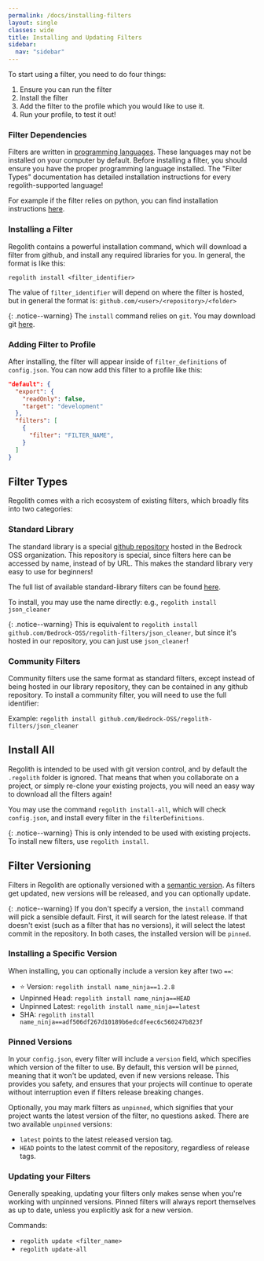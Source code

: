 ```yaml
---
permalink: /docs/installing-filters
layout: single
classes: wide
title: Installing and Updating Filters
sidebar:
  nav: "sidebar"
---
```


To start using a filter, you need to do four things:

 1. Ensure you can run the filter
 2. Install the filter
 3. Add the filter to the profile which you would like to use it.
 4. Run your profile, to test it out!

### Filter Dependencies

Filters are written in [programming languages](https://www.wikiwand.com/en/Programming_language). These languages may not be installed on your computer by default. Before installing a filter, you should ensure you have the proper programming language installed. The "Filter Types" documentation has detailed installation instructions for every regolith-supported language!

For example if the filter relies on python, you can find installation instructions [here](/regolith/docs/python-filters).

### Installing a Filter

Regolith contains a powerful installation command, which will download a filter from github, and install any required libraries for you. In general, the format is like this:

`regolith install <filter_identifier>`

The value of `filter_identifier` will depend on where the filter is hosted, but in general the format is: `github.com/<user>/<repository>/<folder>`

{: .notice--warning}
The `install` command relies on `git`. You may download git [here](https://git-scm.com/download/win).

### Adding Filter to Profile

After installing, the filter will appear inside of `filter_definitions` of `config.json`. You can now add this filter to a profile like this:

```json
"default": {
  "export": {
    "readOnly": false,
    "target": "development"
  },
  "filters": [
    {
      "filter": "FILTER_NAME",
    }
  ]
}
```

## Filter Types

Regolith comes with a rich ecosystem of existing filters, which broadly fits into two categories:

### Standard Library

The standard library is a special [github repository](https://github.com/Bedrock-OSS/regolith-filters) hosted in the Bedrock OSS organization. This repository is special, since filters here can be accessed by name, instead of by URL. This makes the standard library very easy to use for beginners!

The full list of available standard-library filters can be found [here](/regolith/docs/standard-library).

To install, you may use the name directly: e.g., `regolith install json_cleaner`

{: .notice--warning}
This  is equivalent to `regolith install github.com/Bedrock-OSS/regolith-filters/json_cleaner`, but since it's hosted in our repository, you can just use `json_cleaner`!

### Community Filters

Community filters use the same format as standard filters, except instead of being hosted in our library repository, they can be contained in any github repository. To install a community filter, you will need to use the full identifier:

Example: `regolith install github.com/Bedrock-OSS/regolith-filters/json_cleaner`

## Install All

Regolith is intended to be used with git version control, and by default the `.regolith` folder is ignored. That means that when you collaborate on a project, or simply re-clone your existing projects, you will need an easy way to download all the filters again!

You may use the command `regolith install-all`, which will check `config.json`, and install every filter in the `filterDefinitions`.

{: .notice--warning}
This is only intended to be used with existing projects. To install new filters, use `regolith install`.

## Filter Versioning

Filters in Regolith are optionally versioned with a [semantic version](https://semver.org/). As filters get updated, new versions will be released, and you can optionally update.

{: .notice--warning}
If you don't specify a version, the `install` command will pick a sensible default. First, it will search for the latest release. If that doesn't exist (such as a filter that has no versions), it will select the latest commit in the repository. In both cases, the installed version will be `pinned`.

### Installing a Specific Version

When installing, you can optionally include a version key after two `==`:

 - ⭐ Version: `regolith install name_ninja==1.2.8`
 - Unpinned Head: `regolith install name_ninja==HEAD`
 - Unpinned Latest: `regolith install name_ninja==latest`
 - SHA: `regolith install name_ninja==adf506df267d10189b6edcdfeec6c560247b823f`

### Pinned Versions

In your `config.json`, every filter will include a `version` field, which specifies which version of the filter to use. By default, this version will be `pinned`, meaning that it won't be updated, even if new versions release. This provides you safety, and ensures that your projects will continue to operate without interruption even if filters release breaking changes.

Optionally, you may mark filters as `unpinned`, which signifies that your project wants the latest version of the filter, no questions asked. There are two available `unpinned` versions:
 - `latest` points to the latest released version tag.
 - `HEAD` points to the latest commit of the repository, regardless of release tags.

### Updating your Filters

Generally speaking, updating your filters only makes sense when you're working with unpinned versions. Pinned filters will always report themselves as up to date, unless you explicitly ask for a new version.

Commands:
 - `regolith update <filter_name>`
 - `regolith update-all`

